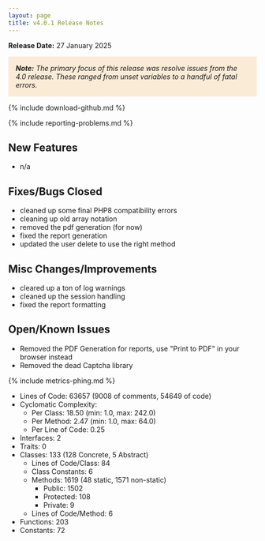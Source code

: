 ```yaml
---
layout: page
title: v4.0.1 Release Notes
---
```


**Release Date:** 27 January 2025

<div style="background-color: AntiqueWhite; font-style: italic; padding: 15px;">
    <strong>Note:</strong> The primary focus of this release was resolve issues from the 4.0 release. These ranged from unset variables to a handful of fatal errors.
</div>

{% include download-github.md %}

{% include reporting-problems.md %}

## New Features

* n/a

## Fixes/Bugs Closed

* cleaned up some final PHP8 compatibility errors
* cleaning up old array notation
* removed the pdf generation (for now)
* fixed the report generation
* updated the user delete to use the right method

## Misc Changes/Improvements

* cleared up a ton of log warnings
* cleaned up the session handling
* fixed the report formatting

## Open/Known Issues

* Removed the PDF Generation for reports, use "Print to PDF" in your browser instead
* Removed the dead Captcha library

{% include metrics-phing.md %}

* Lines of Code: 63657 (9008 of comments, 54649 of code)
* Cyclomatic Complexity:
  * Per Class: 18.50 (min: 1.0, max: 242.0)
  * Per Method: 2.47 (min: 1.0, max: 64.0)
  * Per Line of Code: 0.25
* Interfaces: 2
* Traits: 0
* Classes: 133 (128 Concrete, 5 Abstract)
  * Lines of Code/Class: 84
  * Class Constants: 6
  * Methods: 1619 (48 static, 1571 non-static)
    * Public: 1502
    * Protected: 108
    * Private: 9
  * Lines of Code/Method: 6
* Functions: 203
* Constants: 72